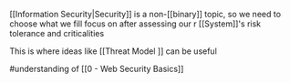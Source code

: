 [[Information Security|Security]] is a non-[[binary]] topic, so we need to choose what we fill focus on after assessing our r [[System]]'s risk tolerance and criticalities

This is where ideas like [[Threat Model ]] can be useful

#understanding of [[0 - Web Security Basics]]